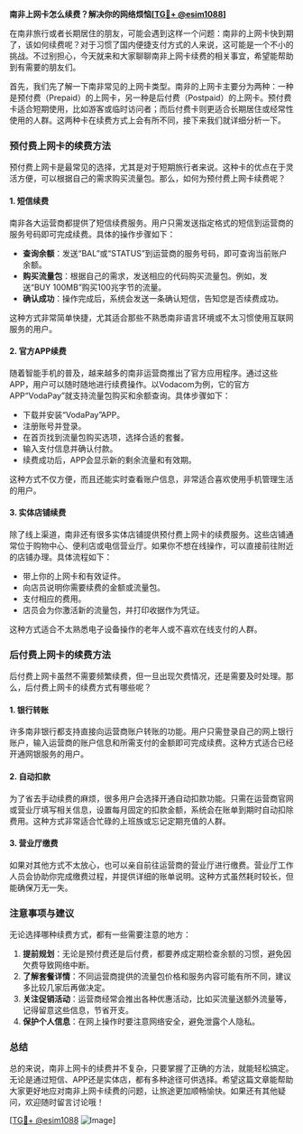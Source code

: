 **南非上网卡怎么续费？解决你的网络烦恼[[TG💪+ @esim1088](https://t.me/s/esim1088)]**

在南非旅行或者长期居住的朋友，可能会遇到这样一个问题：南非的上网卡快到期了，该如何续费呢？对于习惯了国内便捷支付方式的人来说，这可能是一个不小的挑战。不过别担心，今天就来和大家聊聊南非上网卡续费的相关事宜，希望能帮助到有需要的朋友们。

首先，我们先了解一下南非常见的上网卡类型。南非的上网卡主要分为两种：一种是预付费（Prepaid）的上网卡，另一种是后付费（Postpaid）的上网卡。预付费卡适合短期使用，比如游客或临时访问者；而后付费卡则更适合长期居住或经常性使用的人群。这两种卡在续费方式上会有所不同，接下来我们就详细分析一下。

### 预付费上网卡的续费方法

预付费上网卡是最常见的选择，尤其是对于短期旅行者来说。这种卡的优点在于灵活方便，可以根据自己的需求购买流量包。那么，如何为预付费上网卡续费呢？

#### 1. 短信续费
南非各大运营商都提供了短信续费服务。用户只需发送指定格式的短信到运营商的服务号码即可完成续费。具体的操作步骤如下：
- **查询余额**：发送“BAL”或“STATUS”到运营商的服务号码，即可查询当前账户余额。
- **购买流量包**：根据自己的需求，发送相应的代码购买流量包。例如，发送“BUY 100MB”购买100兆字节的流量。
- **确认成功**：操作完成后，系统会发送一条确认短信，告知您是否续费成功。

这种方式非常简单快捷，尤其适合那些不熟悉南非语言环境或不太习惯使用互联网服务的用户。

#### 2. 官方APP续费
随着智能手机的普及，越来越多的南非运营商推出了官方应用程序。通过这些APP，用户可以随时随地进行续费操作。以Vodacom为例，它的官方APP“VodaPay”就支持流量包购买和余额查询。具体步骤如下：
- 下载并安装“VodaPay”APP。
- 注册账号并登录。
- 在首页找到流量包购买选项，选择合适的套餐。
- 输入支付信息并确认付款。
- 续费成功后，APP会显示新的剩余流量和有效期。

这种方式不仅方便，而且还能实时查看账户信息，非常适合喜欢使用手机管理生活的用户。

#### 3. 实体店铺续费
除了线上渠道，南非还有很多实体店铺提供预付费上网卡的续费服务。这些店铺通常位于购物中心、便利店或电信营业厅。如果你不想在线操作，可以直接前往附近的店铺办理。具体流程如下：
- 带上你的上网卡和有效证件。
- 向店员说明你需要续费的金额或流量包。
- 支付相应的费用。
- 店员会为你激活新的流量包，并打印收据作为凭证。

这种方式适合不太熟悉电子设备操作的老年人或不喜欢在线支付的人群。

### 后付费上网卡的续费方法

后付费上网卡虽然不需要频繁续费，但一旦出现欠费情况，还是需要及时处理。那么，后付费上网卡的续费方式有哪些呢？

#### 1. 银行转账
许多南非银行都支持直接向运营商账户转账的功能。用户只需登录自己的网上银行账户，输入运营商的账户信息和所需支付的金额即可完成续费。这种方式适合已经开通网银服务的用户。

#### 2. 自动扣款
为了省去手动续费的麻烦，很多用户会选择开通自动扣款功能。只需在运营商官网或营业厅填写相关信息，设置每月固定的扣款金额，系统会在账单到期时自动扣除费用。这种方式非常适合忙碌的上班族或忘记定期充值的人群。

#### 3. 营业厅缴费
如果对其他方式不太放心，也可以亲自前往运营商的营业厅进行缴费。营业厅工作人员会协助你完成缴费过程，并提供详细的账单说明。这种方式虽然耗时较长，但能确保万无一失。

### 注意事项与建议

无论选择哪种续费方式，都有一些需要注意的地方：

1. **提前规划**：无论是预付费还是后付费，都要养成定期检查余额的习惯，避免因欠费导致网络中断。
2. **了解套餐详情**：不同运营商提供的流量包价格和服务内容可能有所不同，建议多比较几家后再做决定。
3. **关注促销活动**：运营商经常会推出各种优惠活动，比如买流量送额外流量等，记得留意这些信息，节省开支。
4. **保护个人信息**：在网上操作时要注意网络安全，避免泄露个人隐私。

### 总结

总的来说，南非上网卡的续费并不复杂，只要掌握了正确的方法，就能轻松搞定。无论是通过短信、APP还是实体店，都有多种途径可供选择。希望这篇文章能帮助大家更好地应对南非上网卡续费的问题，让旅途更加顺畅愉快。如果还有其他疑问，欢迎随时留言讨论哦！

[[TG💪+ @esim1088](https://t.me/s/esim1088) ![Image](https://i.postimg.cc/4NQfJmqS/Snipaste-2025-05-13-00-14-12.png)]